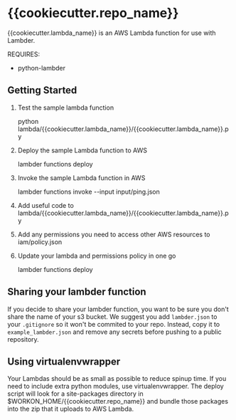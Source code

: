 # {{cookiecutter.repo_name}}

{{cookiecutter.lambda_name}} is an AWS Lambda function for use with Lambder.

REQUIRES:
* python-lambder

## Getting Started

1) Test the sample lambda function

    python lambda/{{cookiecutter.lambda_name}}/{{cookiecutter.lambda_name}}.py

2) Deploy the sample Lambda function to AWS

    lambder functions deploy

3) Invoke the sample Lambda function in AWS

    lambder functions invoke --input input/ping.json

4) Add useful code to lambda/{{cookiecutter.lambda_name}}/{{cookiecutter.lambda_name}}.py

5) Add any permissions you need to access other AWS resources to iam/policy.json

6) Update your lambda and permissions policy in one go

    lambder functions deploy

## Sharing your lambder function

If you decide to share your lambder function, you want to be sure you don't share
the name of your s3 bucket. We suggest you add `lambder.json` to your
`.gitignore` so it won't be commited to your repo. Instead, copy it to
`example_lambder.json` and remove any secrets before pushing to a public
repository.

## Using virtualenvwrapper

Your Lambdas should be as small as possible to reduce spinup time. If you need
to include extra python modules, use virtualenvwrapper.
The deploy script will look for a site-packages directory in
$WORKON_HOME/{{cookiecutter.repo_name}} and bundle those packages into the zip
that it uploads to AWS Lambda.
